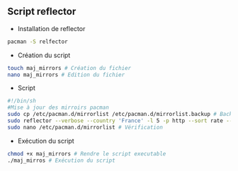 ## Script reflector

* Installation de reflector
```bash
pacman -S relfector
```

* Création du script
```bash
touch maj_mirrors # Création du fichier
nano maj_mirrors # Edition du fichier
```

* Script
```bash
#!/bin/sh
#Mise à jour des mirroirs pacman
sudo cp /etc/pacman.d/mirrorlist /etc/pacman.d/mirrorlist.backup # Backup
sudo reflector --verbose --country 'France' -l 5 -p http --sort rate --save /etc/pacman.d/mirrorlist # Tri
sudo nano /etc/pacman.d/mirrorlist # Vérification
```

* Exécution du script
```bash
chmod +x maj_mirrors # Rendre le script executable
./maj_mirros # Exécution du script
